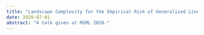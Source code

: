 ```yaml
---
title: "Landscape Complexity for the Empirical Risk of Generalized Linear Models"
date: 2020-07-01
abstract: "A talk given at MSML 2020."
---
```

